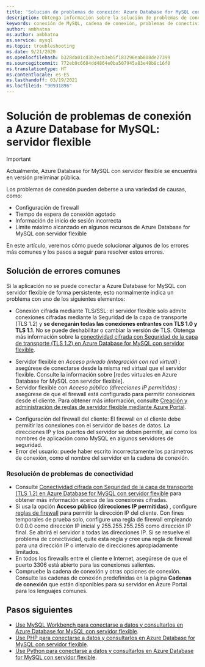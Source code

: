```yaml
---
title: 'Solución de problemas de conexión: Azure Database for MySQL con servidor flexible'
description: Obtenga información sobre la solución de problemas de conexión a Azure Database for MySQL con servidor flexible.
keywords: conexión de MySQL, cadena de conexión, problemas de conectividad, error persistente, error de conexión
author: ambhatna
ms.author: ambhatna
ms.service: mysql
ms.topic: troubleshooting
ms.date: 9/21/2020
ms.openlocfilehash: b328da01cd3b2ecb3eb5f183296eab808de27399
ms.sourcegitcommit: 772eb9c6684dd4864e0ba507945a83e48b8c16f0
ms.translationtype: HT
ms.contentlocale: es-ES
ms.lasthandoff: 03/19/2021
ms.locfileid: "90931896"
---
```

# <a name="troubleshoot-connection-issues-to-azure-database-for-mysql---flexible-server"></a>Solución de problemas de conexión a Azure Database for MySQL: servidor flexible

> [!IMPORTANT]
> Actualmente, Azure Database for MySQL con servidor flexible se encuentra en versión preliminar pública.

Los problemas de conexión pueden deberse a una variedad de causas, como:

* Configuración de firewall
* Tiempo de espera de conexión agotado
* Información de inicio de sesión incorrecta
* Límite máximo alcanzado en algunos recursos de Azure Database for MySQL con servidor flexible

En este artículo, veremos cómo puede solucionar algunos de los errores más comunes y los pasos a seguir para resolver estos errores.

## <a name="troubleshoot-common-errors"></a>Solución de errores comunes

Si la aplicación no se puede conectar a Azure Database for MySQL con servidor flexible de forma persistente, esto normalmente indica un problema con uno de los siguientes elementos:

* Conexión cifrada mediante TLS/SSL: el servidor flexible solo admite conexiones cifradas mediante la Seguridad de la capa de transporte (TLS 1.2) y **se denegarán todas las conexiones entrantes con TLS 1.0 y TLS 1.1**. No se puede deshabilitar o cambiar la versión de TLS. Obtenga más información sobre la [conectividad cifrada con Seguridad de la capa de transporte (TLS 1.2) en Azure Database for MySQL con servidor flexible](./how-to-connect-tls-ssl.md).
- Servidor flexible en *Acceso privado (integración con red virtual)* : asegúrese de conectarse desde la misma red virtual que el servidor flexible. Consulte la información sobre [redes virtuales en Azure Database for MySQL con servidor flexible].<!--(./concepts-networking-virtual-network.md)-->
- Servidor flexible con *Acceso público (direcciones IP permitidas)* : asegúrese de que el firewall está configurado para permitir conexiones desde el cliente. Para obtener más información, consulte [Creación y administración de reglas de servidor flexible mediante Azure Portal](./how-to-manage-firewall-portal.md).
* Configuración del firewall del cliente: El firewall en el cliente debe permitir las conexiones con el servidor de bases de datos. La direcciones IP y los puertos del servidor se deben permitir, así como los nombres de aplicación como MySQL en algunos servidores de seguridad.
* Error del usuario: puede haber escrito incorrectamente los parámetros de conexión, como el nombre del servidor en la cadena de conexión.

### <a name="resolve-connectivity-issues"></a>Resolución de problemas de conectividad

* Consulte [Conectividad cifrada con Seguridad de la capa de transporte (TLS 1.2) en Azure Database for MySQL con servidor flexible](./how-to-connect-tls-ssl.md) para obtener más información acerca de las conexiones cifradas.
* Si usa la opción **Acceso público (direcciones IP permitidas)** , configure [reglas de firewall](./how-to-manage-firewall-portal.md) para permitir la dirección IP del cliente. Con fines temporales de prueba solo, configure una regla de firewall empleando 0.0.0.0 como dirección IP inicial y 255.255.255.255 como dirección IP final. Se abrirá el servidor a todas las direcciones IP. Si se resuelve el problema de conectividad, quite esta regla y cree una regla de firewall para una dirección IP o intervalo de direcciones apropiadamente limitados.
* En todos los firewalls entre el cliente e Internet, asegúrese de que el puerto 3306 está abierto para las conexiones salientes.
* Compruebe la cadena de conexión y otras opciones de conexión. Consulte las cadenas de conexión predefinidas en la página **Cadenas de conexión** que están disponibles para su servidor en Azure Portal para los lenguajes comunes.

## <a name="next-steps"></a>Pasos siguientes
- [Use MySQL Workbench para conectarse a datos y consultarlos en Azure Database for MySQL con servidor flexible](./connect-workbench.md).
- [Use PHP para conectarse a datos y consultarlos en Azure Database for MySQL con servidor flexible](./connect-php.md).
- [Use Python para conectarse a datos y consultarlos en Azure Database for MySQL con servidor flexible](./connect-python.md).
